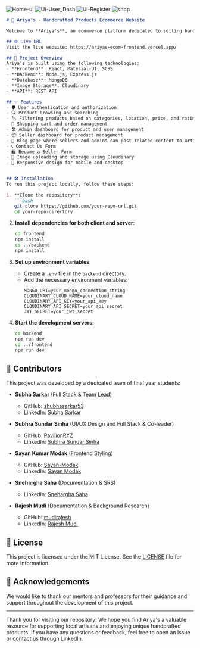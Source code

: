 ![Home-ui](https://github.com/shubhasarkar53/Ariyas-The-Ecommerce-Project/assets/72126523/57153049-2928-4666-9b42-1889a9a07629)
![Ui-User_Dash](https://github.com/shubhasarkar53/Ariyas-The-Ecommerce-Project/assets/72126523/ec47e1da-4879-4dfc-b297-574c9f575f63)
![Ui-Register](https://github.com/shubhasarkar53/Ariyas-The-Ecommerce-Project/assets/72126523/4a65b069-7f33-43ae-9dab-cc1ccb878625)
![shop](https://github.com/shubhasarkar53/Ariyas-The-Ecommerce-Project/assets/72126523/402cf6de-5840-4fb8-a76e-f999cdc47327)


```markdown
# 🎨 Ariya's - Handcrafted Products Ecommerce Website

Welcome to **Ariya's**, an ecommerce platform dedicated to selling handcrafted products to empower local artisans. This repository contains the source code for the Ariya's website, developed as our final year group project using the MERN stack.

## 🌐 Live URL
Visit the live website: https://ariyas-ecom-frontend.vercel.app/

## 📜 Project Overview
Ariya's is built using the following technologies:
- **Frontend**: React, Material-UI, SCSS
- **Backend**: Node.js, Express.js
- **Database**: MongoDB
- **Image Storage**: Cloudinary
- **API**: REST API

## ✨ Features
- 🛡️ User authentication and authorization
- 🔍 Product browsing and searching
- 🏷️ Filtering products based on categories, location, price, and ratings
- 🛒 Shopping cart and order management
- 🛠️ Admin dashboard for product and user management
- 📦 Seller dashboard for product management
- 📝 Blog page where sellers and admins can post related content to artists and their products
- 📞 Contact Us Form
- 🛍️ Become a Seller Form
- 📸 Image uploading and storage using Cloudinary
- 📱 Responsive design for mobile and desktop


## 🛠️ Installation
To run this project locally, follow these steps:

1. **Clone the repository**:
   ```bash
   git clone https://github.com/your-repo-url.git
   cd your-repo-directory
   ```

2. **Install dependencies for both client and server**:
   ```bash
   cd frontend
   npm install
   cd ../backend
   npm install
   ```

3. **Set up environment variables**:
   - Create a `.env` file in the `backend` directory.
   - Add the necessary environment variables:
     ```env
     MONGO_URI=your_mongo_connection_string
     CLOUDINARY_CLOUD_NAME=your_cloud_name
     CLOUDINARY_API_KEY=your_api_key
     CLOUDINARY_API_SECRET=your_api_secret
     JWT_SECRET=your_jwt_secret
     ```

4. **Start the development servers**:
   ```bash
   cd backend
   npm run dev
   cd ../frontend
   npm run dev
   ```

## 👥 Contributors
This project was developed by a dedicated team of final year students:

- **Subha Sarkar** (Full Stack & Team Lead)
  - GitHub: [shubhasarkar53](https://github.com/shubhasarkar53)
  - LinkedIn: [Subha Sarkar](https://www.linkedin.com/in/shubha-sarkar-862588213/)

- **Subhra Sundar Sinha** (UI/UX Design and Full Stack & Co-leader)
  - GitHub: [PavilionRYZ](https://github.com/PavilionRYZ)
  - LinkedIn: [Subhra Sundar Sinha](https://www.linkedin.com/in/subhra-sundar-sinha-779538181/)

- **Sayan Kumar Modak** (Frontend Styling)
  - GitHub: [Sayan-Modak](https://github.com/Sayan-Modak)
  - LinkedIn: [Sayan Modak](https://www.linkedin.com/in/sayan-modak-240790230/)

- **Snehargha Saha** (Documentation & SRS)
  - LinkedIn: [Snehargha Saha](https://www.linkedin.com/in/snehargha-saha-9781a5215/)

- **Rajesh Mudi** (Documentation & Background Research)
  - GitHub: [mudirajesh](https://github.com/mudirajesh)
  - LinkedIn: [Rajesh Mudi](https://www.linkedin.com/in/rajesh-mudi-29sep2008/)

## 📄 License
This project is licensed under the MIT License. See the [LICENSE](LICENSE) file for more information.

## 🙏 Acknowledgements
We would like to thank our mentors and professors for their guidance and support throughout the development of this project.

---

Thank you for visiting our repository! We hope you find Ariya's a valuable resource for supporting local artisans and enjoying unique handcrafted products. If you have any questions or feedback, feel free to open an issue or contact us through LinkedIn.
```
